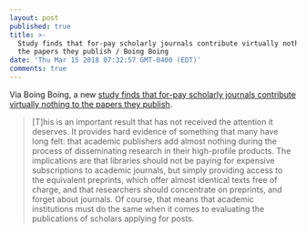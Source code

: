 ```yaml
---
layout: post
published: true
title: >-
  Study finds that for-pay scholarly journals contribute virtually nothing to
  the papers they publish / Boing Boing
date: 'Thu Mar 15 2018 07:32:57 GMT-0400 (EDT)'
comments: true
---
```


Via Boing Boing, a new [study finds that for-pay scholarly journals contribute virtually nothing to the papers they publish](https://boingboing.net/2018/03/14/thanks-for-nothing.html).

> [T]his is an important result that has not received the attention it deserves. It provides hard evidence of something that many have long felt: that academic publishers add almost nothing during the process of disseminating research in their high-profile products. The implications are that libraries should not be paying for expensive subscriptions to academic journals, but simply providing access to the equivalent preprints, which offer almost identical texts free of charge, and that researchers should concentrate on preprints, and forget about journals. Of course, that means that academic institutions must do the same when it comes to evaluating the publications of scholars applying for posts.
